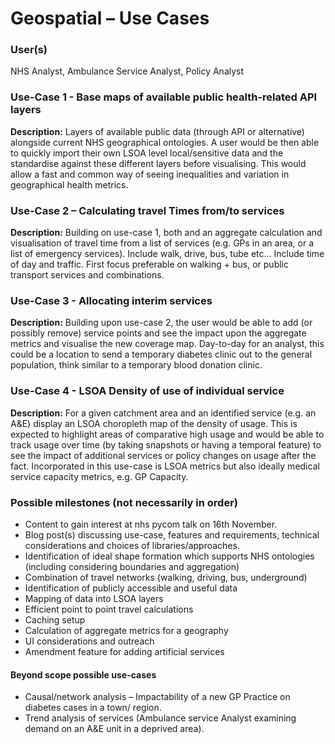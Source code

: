 # Geospatial – Use Cases 
 
### User(s)  
NHS Analyst, Ambulance Service Analyst, Policy Analyst 

### Use-Case 1 - Base maps of available public health-related API layers  
**Description:** Layers of available public data (through API or alternative) alongside current NHS geographical ontologies.  A user would be then able to quickly import their own LSOA level local/sensitive data and the standardise against these different layers before visualising.  This would allow a fast and common way of seeing inequalities and variation in geographical health metrics.

### Use-Case 2 – Calculating travel Times from/to services  
**Description:** Building on use-case 1, both and an aggregate calculation and visualisation of travel time from a list of services (e.g. GPs in an area, or a list of emergency services).  Include walk, drive, bus, tube etc...  Include time of day and traffic. First focus preferable on walking + bus, or public transport services and combinations. 

### Use-Case 3 - Allocating interim services 
**Description:** Building upon use-case 2, the user would be able to add (or possibly remove) service points and see the impact upon the aggregate metrics and visualise the new coverage map. Day-to-day for an analyst, this could be a location to send a temporary diabetes clinic out to the general population, think similar to a temporary blood donation clinic.  

### Use-Case 4 - LSOA Density of use of individual service 
**Description:** For a given catchment area and an identified service (e.g. an A&E) display an LSOA choropleth map of the density of usage.  This is expected to highlight areas of comparative high usage and would be able to track usage over time (by taking snapshots or having a temporal feature) to see the impact of additional services or policy changes on usage after the fact. Incorporated in this use-case is LSOA metrics but also ideally medical service capacity metrics, e.g. GP Capacity. 

### Possible milestones (not necessarily in order)
- Content to gain interest at nhs pycom talk on 16th November.  
- Blog post(s) discussing use-case, features and requirements, technical considerations and choices of libraries/approaches. 
- Identification of ideal shape formation which supports NHS ontologies (including considering boundaries and aggregation) 
- Combination of travel networks (walking, driving, bus, underground) 
- Identification of publicly accessible and useful data 
- Mapping of data into LSOA layers 
- Efficient point to point travel calculations  
- Caching setup 
- Calculation of aggregate metrics for a geography  
- UI considerations and outreach 
- Amendment feature for adding artificial services 

#### Beyond scope possible use-cases 
- Causal/network analysis – Impactability of a new GP Practice on diabetes cases in a town/ region. 
- Trend analysis of services (Ambulance service Analyst examining demand on an A&E unit in a deprived area).  

